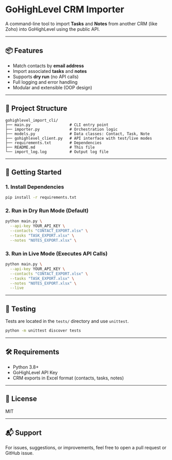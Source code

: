 # GoHighLevel CRM Importer

A command-line tool to import **Tasks** and **Notes** from another CRM (like Zoho) into GoHighLevel using the public API.

---

## 📦 Features

- Match contacts by **email address**
- Import associated **tasks** and **notes**
- Supports **dry run** (no API calls)
- Full logging and error handling
- Modular and extensible (OOP design)

---

## 📁 Project Structure

```
gohighlevel_import_cli/
├── main.py                 # CLI entry point
├── importer.py             # Orchestration logic
├── models.py               # Data classes: Contact, Task, Note
├── gohighlevel_client.py   # API interface with test/live modes
├── requirements.txt        # Dependencies
├── README.md               # This file
└── import_log.log          # Output log file
```

---

## 🚀 Getting Started

### 1. Install Dependencies
```bash
pip install -r requirements.txt
```

### 2. Run in Dry Run Mode (Default)
```bash
python main.py \
  --api-key YOUR_API_KEY \
  --contacts "CONTACT_EXPORT.xlsx" \
  --tasks "TASK_EXPORT.xlsx" \
  --notes "NOTES_EXPORT.xlsx" \
```

### 3. Run in Live Mode (Executes API Calls)
```bash
python main.py \
  --api-key YOUR_API_KEY \
  --contacts "CONTACT_EXPORT.xlsx" \
  --tasks "TASK_EXPORT.xlsx" \
  --notes "NOTES_EXPORT.xlsx" \
  --live
```

---

## 🧪 Testing

Tests are located in the `tests/` directory and use `unittest`.

```bash
python -m unittest discover tests
```

---

## 🛠 Requirements
- Python 3.8+
- GoHighLevel API Key
- CRM exports in Excel format (contacts, tasks, notes)

---

## 📝 License
MIT

---

## 📬 Support
For issues, suggestions, or improvements, feel free to open a pull request or GitHub issue.
